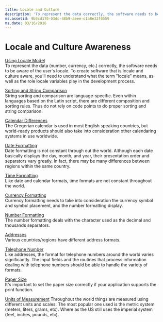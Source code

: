 ```yaml
---
title: Locale and Culture
description: 'To represent the data correctly, the software needs to be aware of the user's locale.'
ms.assetid: 9b9cd170-03dc-48b9-aeee-c1a8e32f0559
ms.date: 03/16/2016
---
```

# Locale and Culture Awareness

[Using Locale Model](https://docs.microsoft.com/globalization/locale/locale-model)  
To represent the data (number, currency, etc.) correctly, the software needs to be aware of the user's locale. To create software that is locale and culture aware, you'll need to understand what the term "locale" means, as well as the role locale variables play in the development process.

[Sorting and String Comparison](https://docs.microsoft.com/globalization/locale/sorting-and-string-comparison)  
String sorting and comparison are language-specific. Even within languages based on the Latin script, there are different composition and sorting rules. Thus do not rely on code points to do proper sorting and string comparison.

[Calendar Differences](https://docs.microsoft.com/globalization/locale/calendar-differences)  
The Gregorian calendar is used in most English speaking countries, but world-ready products should also take into consideration other calendaring systems in use worldwide.

[Date Formatting](https://docs.microsoft.com/globalization/locale/date-formatting)  
Date formatting is not constant through out the world. Although each date basically displays the day, month, and year, their presentation order and separators vary greatly. In fact, there may be many differences between regions within the same country.

[Time Formatting](https://docs.microsoft.com/globalization/locale/time-formatting)  
Like date and calendar formats, time formats are not constant throughout the world.

[Currency Formatting](https://docs.microsoft.com/globalization/locale/currency-formatting)  
Currency formatting needs to take into consideration the currency symbol and symbol placement, and the number formatting display.

[Number Formatting](https://docs.microsoft.com/globalization/locale/number-formatting)  
The number formatting deals with the character used as the decimal and thousands separators.

[Addresses](https://docs.microsoft.com/globalization/locale/addresses)  
Various countries/regions have different address formats.

[Telephone Number](https://docs.microsoft.com/globalization/locale/telephone-number)  
Like addresses, the format for telephone numbers around the world varies significantly. The input fields and the routines that process information dealing with telephone numbers should be able to handle the variety of formats.

[Paper Size](https://docs.microsoft.com/globalization/locale/paper-size)  
It's important to set the paper size correctly if your application supports the print function.

[Units of Measurement](https://docs.microsoft.com/globalization/locale/units-of-measurement) 
Throughout the world things are measured using different units and scales. The most popular one used is the metric system (meters, liters, grams, etc). Where as the US still uses the imperial system (feet, inches, pounds, etc).
